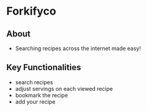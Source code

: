 # Forkifyco

 ## About
 
 - Searching recipes across the internet made easy!


## Key Functionalities

- search recipes 
- adjust servings on each viewed recipe
- bookmark the recipe 
- add your recipe



